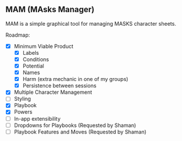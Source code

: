 MAM (MAsks Manager)
----

MAM is a simple graphical tool for managing MASKS character sheets.

Roadmap:
- [x] Minimum Viable Product
  - [x] Labels
  - [x] Conditions
  - [x] Potential
  - [x] Names
  - [x] Harm (extra mechanic in one of my groups)
  - [x] Persistence between sessions
- [x] Multiple Character Management
- [ ] Styling
- [x] Playbook
- [x] Powers
- [ ] In-app extensibility
- [ ] Dropdowns for Playbooks (Requested by Shaman)
- [ ] Playbook Features and Moves (Requested by Shaman)
